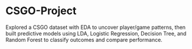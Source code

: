# CSGO-Project
Explored a CSGO dataset with EDA to uncover player/game patterns, then built predictive models using LDA, Logistic Regression, Decision Tree, and Random Forest to classify outcomes and compare performance.
